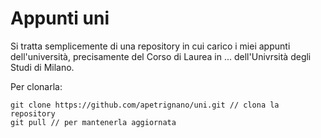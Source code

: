 # Appunti uni
<p> Si tratta semplicemente di una repository in cui carico i miei appunti dell'università, precisamente del Corso di Laurea in ... dell'Univrsità degli Studi di Milano.
</p>
Per clonarla: <br>

```
git clone https://github.com/apetrignano/uni.git // clona la repository
git pull // per mantenerla aggiornata

```
